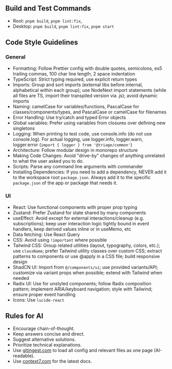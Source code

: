 ## Build and Test Commands

- Root: `pnpm build`, `pnpm lint:fix`,
- Desktop: `pnpm build`, `pnpm lint:fix`, `pnpm start`

## Code Style Guidelines

### General

- Formatting: Follow Prettier config with double quotes, semicolons, es5 trailing commas, 100 char line length, 2 space indentation
- TypeScript: Strict typing required, use explicit return types
- Imports: Group and sort imports (external libs before internal, alphabetical within each group); use NodeNext import statements (while all files are TS, import their transpiled version via .js); avoid dynamic imports
- Naming: camelCase for variables/functions, PascalCase for classes/components/types, and PascalCase or camelCase for filenames
- Error Handling: Use try/catch and typed Error objects
- Global variables: Prefer using variables from closures over defining new singletons
- Logging: When printing to test code, use console.info (do not use console.log). For actual logging, use logger.info, logger.warn, logger.error (`import { logger } from '@triage/common'`)
- Architecture: Follow modular design in monorepo structure
- Making Code Changes: Avoid "drive-by" changes of anything unrelated to what the user asked you to do.
- Scripts: Parse any command line arguments with commander
- Installing Dependencies: If you need to add a dependency, NEVER add it to the workspace root `package.json`. Always add it to the specific `package.json` of the app or package that needs it.

### UI

- React: Use functional components with proper prop typing
- Zustand: Prefer Zustand for state shared by many components
- useEffect: Avoid except for external interactions/cleanup (e.g. subscriptions); keep user interaction logic tightly bound in event handlers, keep derived values inline or in useMemo, etc
- Data fetching: Use React Query
- CSS: Avoid using `!important` where possible
- Tailwind CSS: Group related utilities (layout, typography, colors, etc.); use `className`; prefer Tailwind utility classes over custom CSS; extract patterns to components or use @apply in a CSS file; build responsive design
- ShadCN UI: Import from `@/components/ui`; use provided variants/API; customize via variant props when possible; extend with Tailwind when needed
- Radix UI: Use for unstyled components; follow Radix composition pattern; implement ARIA/keyboard navigation; style with Tailwind; ensure proper event handling
- Icons: Use `lucide-react`

## Rules for AI

- Encourage chain-of-thought.
- Keep answers concise and direct.
- Suggest alternative solutions.
- Prioritize technical explanations.
- Use [gitingest.com](https://gitingest.com) to load all config and relevant files as one page (AI-readable).
- Use [context7.com](https://context7.com) for the latest docs.
